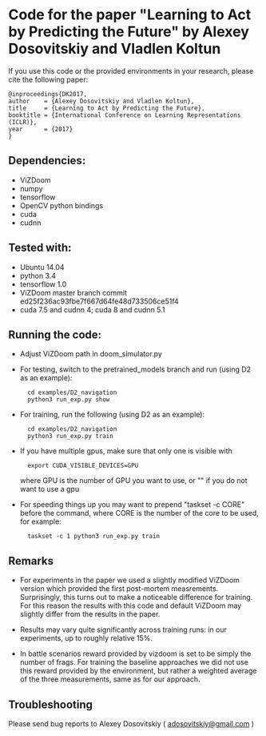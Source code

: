 # Code for the paper "Learning to Act by Predicting the Future" by Alexey Dosovitskiy and Vladlen Koltun

If you use this code or the provided environments in your research, please cite the following paper:

    @inproceedings{DK2017,
    author    = {Alexey Dosovitskiy and Vladlen Koltun},
    title     = {Learning to Act by Predicting the Future},
    booktitle = {International Conference on Learning Representations (ICLR)},
    year      = {2017}
    }

## Dependencies:
- ViZDoom
- numpy
- tensorflow
- OpenCV python bindings
- cuda
- cudnn

## Tested with: 
- Ubuntu 14.04
- python 3.4
- tensorflow 1.0
- ViZDoom master branch commit ed25f236ac93fbe7f667d64fe48d733506ce51f4
- cuda 7.5 and cudnn 4; cuda 8 and cudnn 5.1

## Running the code:
- Adjust ViZDoom path in doom_simulator.py
- For testing, switch to the pretrained_models branch and run (using D2 as an example):

        cd examples/D2_navigation
        python3 run_exp.py show

- For training, run the following (using D2 as an example):

        cd examples/D2_navigation
        python3 run_exp.py train

- If you have multiple gpus, make sure that only one is visible with

        export CUDA_VISIBLE_DEVICES=GPU

    where GPU is the number of GPU you want to use, or "" if you do not want to use a gpu

- For speeding things up you may want to prepend "taskset -c CORE" before the command, where CORE is the number of the core to be used, for example:

        taskset -c 1 python3 run_exp.py train

## Remarks

- For experiments in the paper we used a slightly modified ViZDoom version which provided the first post-mortem measrements. Surprisingly, this turns out to make a noticeable difference for training. For this reason the results with this code and default ViZDoom may slightly differ from the results in the paper.

- Results may vary quite significantly across training runs: in our experiments, up to roughly relative 15%.

- In battle scenarios reward provided by vizdoom is set to be simply the number of frags. For training the baseline approaches we did not use this reward provided by the environment, but rather a weighted average of the three measurements, same as for our approach.

## Troubleshooting

Please send bug reports to Alexey Dosovitskiy ( adosovitskiy@gmail.com )
